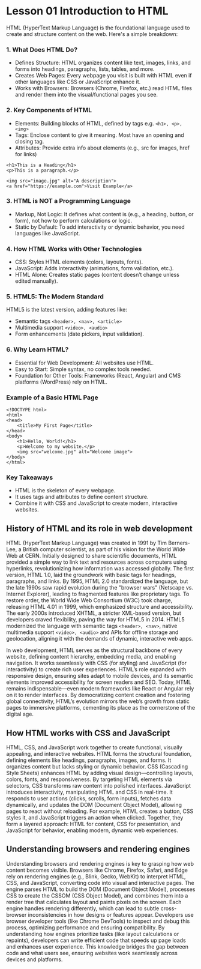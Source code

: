 # Lesson 01 Introduction to HTML
HTML (HyperText Markup Language) is the foundational language used to create and structure content on the web. Here's a simple breakdown:

### 1. What Does HTML Do?
- Defines Structure: HTML organizes content like text, images, links, and forms into headings, paragraphs, lists, tables, and more.
- Creates Web Pages: Every webpage you visit is built with HTML even if other languages like CSS or JavaScript enhance it.
- Works with Browsers: Browsers (Chrome, Firefox, etc.) read HTML files and render them into the visual/functional pages you see.

### 2. Key Components of HTML
- Elements: Building blocks of HTML, defined by tags e.g. ```<h1>, <p>, <img>```
- Tags: Enclose content to give it meaning. Most have an opening <tag> and closing </tag> tag.
- Attributes: Provide extra info about elements (e.g., src for images, href for links)

```
<h1>This is a Heading</h1>
<p>This is a paragraph.</p>

<img src="image.jpg" alt="A description">
<a href="https://example.com">Visit Example</a>
```

### 3. HTML is NOT a Programming Language
- Markup, Not Logic: It defines what content is (e.g., a heading, button, or form), not how to perform calculations or logic.
- Static by Default: To add interactivity or dynamic behavior, you need languages like JavaScript.

### 4. How HTML Works with Other Technologies
- CSS: Styles HTML elements (colors, layouts, fonts).
- JavaScript: Adds interactivity (animations, form validation, etc.).
- HTML Alone: Creates static pages (content doesn’t change unless edited manually).

### 5. HTML5: The Modern Standard
HTML5 is the latest version, adding features like:
- Semantic tags ```<header>, <nav>, <article>```
- Multimedia support ```<video>, <audio>```
- Form enhancements (date pickers, input validation).

### 6. Why Learn HTML?
- Essential for Web Development: All websites use HTML.
- Easy to Start: Simple syntax, no complex tools needed.
- Foundation for Other Tools: Frameworks (React, Angular) and CMS platforms (WordPress) rely on HTML.

### Example of a Basic HTML Page
```
<!DOCTYPE html>
<html>
<head>
    <title>My First Page</title>
</head>
<body>
    <h1>Hello, World!</h1>
    <p>Welcome to my website.</p>
    <img src="welcome.jpg" alt="Welcome image">
</body>
</html>
```

### Key Takeaways
- HTML is the skeleton of every webpage.
- It uses tags and attributes to define content structure.
- Combine it with CSS and JavaScript to create modern, interactive websites.

## History of HTML and its role in web development

HTML (HyperText Markup Language) was created in 1991 by Tim Berners-Lee, a British computer scientist, as part of his vision for the World Wide Web at CERN. Initially designed to share scientific documents, HTML provided a simple way to link text and resources across computers using hyperlinks, revolutionizing how information was accessed globally. The first version, HTML 1.0, laid the groundwork with basic tags for headings, paragraphs, and links. By 1995, HTML 2.0 standardized the language, but the late 1990s saw rapid evolution during the "browser wars" (Netscape vs. Internet Explorer), leading to fragmented features like proprietary tags. To restore order, the World Wide Web Consortium (W3C) took charge, releasing HTML 4.01 in 1999, which emphasized structure and accessibility. The early 2000s introduced XHTML, a stricter XML-based version, but developers craved flexibility, paving the way for HTML5 in 2014. HTML5 modernized the language with semantic tags ```<header>, <nav>```, native multimedia support ```<video>, <audio>``` and APIs for offline storage and geolocation, aligning it with the demands of dynamic, interactive web apps.


In web development, HTML serves as the structural backbone of every website, defining content hierarchy, embedding media, and enabling navigation. It works seamlessly with CSS (for styling) and JavaScript (for interactivity) to create rich user experiences. HTML’s role expanded with responsive design, ensuring sites adapt to mobile devices, and its semantic elements improved accessibility for screen readers and SEO. Today, HTML remains indispensable—even modern frameworks like React or Angular rely on it to render interfaces. By democratizing content creation and fostering global connectivity, HTML’s evolution mirrors the web’s growth from static pages to immersive platforms, cementing its place as the cornerstone of the digital age.

## How HTML works with CSS and JavaScript
HTML, CSS, and JavaScript work together to create functional, visually appealing, and interactive websites. HTML forms the structural foundation, defining elements like headings, paragraphs, images, and forms. It organizes content but lacks styling or dynamic behavior. CSS (Cascading Style Sheets) enhances HTML by adding visual design—controlling layouts, colors, fonts, and responsiveness. By targeting HTML elements via selectors, CSS transforms raw content into polished interfaces. JavaScript introduces interactivity, manipulating HTML and CSS in real-time. It responds to user actions (clicks, scrolls, form inputs), fetches data dynamically, and updates the DOM (Document Object Model), allowing pages to react without reloading. For example, HTML creates a button, CSS styles it, and JavaScript triggers an action when clicked. Together, they form a layered approach: HTML for content, CSS for presentation, and JavaScript for behavior, enabling modern, dynamic web experiences.

## Understanding browsers and rendering engines
Understanding browsers and rendering engines is key to grasping how web content becomes visible. Browsers like Chrome, Firefox, Safari, and Edge rely on rendering engines (e.g., Blink, Gecko, WebKit) to interpret HTML, CSS, and JavaScript, converting code into visual and interactive pages. The engine parses HTML to build the DOM (Document Object Model), processes CSS to create the CSSOM (CSS Object Model), and combines them into a render tree that calculates layout and paints pixels on the screen. Each engine handles rendering differently, which can lead to subtle cross-browser inconsistencies in how designs or features appear. Developers use browser developer tools (like Chrome DevTools) to inspect and debug this process, optimizing performance and ensuring compatibility. By understanding how engines prioritize tasks (like layout calculations or repaints), developers can write efficient code that speeds up page loads and enhances user experience. This knowledge bridges the gap between code and what users see, ensuring websites work seamlessly across devices and platforms.
